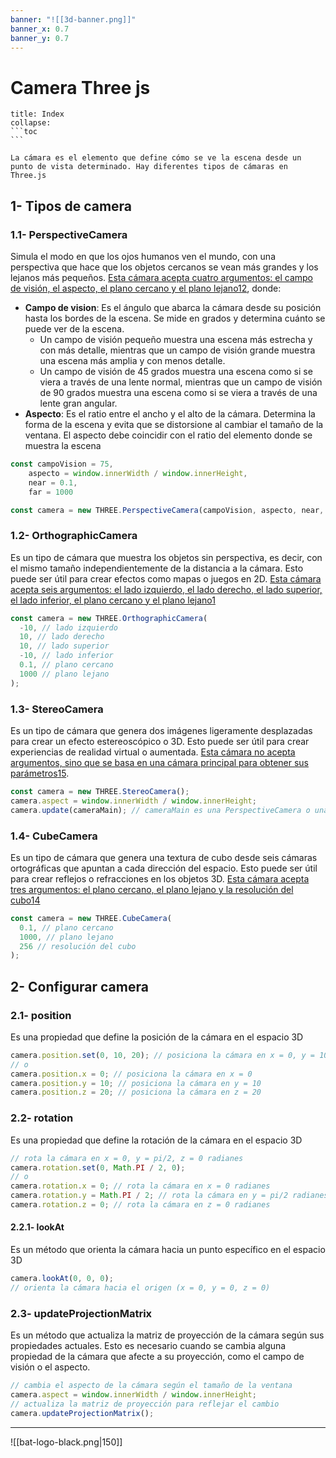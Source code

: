 ```yaml
---
banner: "![[3d-banner.png]]"
banner_x: 0.7
banner_y: 0.7
---
```


# Camera Three js 


````ad-info
title: Index
collapse: 
```toc
```

````

````ad-abstract
La cámara es el elemento que define cómo se ve la escena desde un punto de vista determinado. Hay diferentes tipos de cámaras en Three.js
````

## 1-  Tipos de camera
### 1.1-  PerspectiveCamera
Simula el modo en que los ojos humanos ven el mundo, con una perspectiva que hace que los objetos cercanos se vean más grandes y los lejanos más pequeños. [Esta cámara acepta cuatro argumentos: el campo de visión, el aspecto, el plano cercano y el plano lejano](https://www.script-tutorials.com/webgl-with-three-js-lesson-9/)[1](https://www.script-tutorials.com/webgl-with-three-js-lesson-9/)[2](https://threejs.org/docs/api/en/cameras/Camera.html), donde: 
- **Campo de vision**: Es el ángulo que abarca la cámara desde su posición hasta los bordes de la escena. Se mide en grados y determina cuánto se puede ver de la escena. 
	- Un campo de visión pequeño muestra una escena más estrecha y con más detalle, mientras que un campo de visión grande muestra una escena más amplia y con menos detalle. 
	- Un campo de visión de 45 grados muestra una escena como si se viera a través de una lente normal, mientras que un campo de visión de 90 grados muestra una escena como si se viera a través de una lente gran angular.
- **Aspecto**: Es el ratio entre el ancho y el alto de la cámara. Determina la forma de la escena y evita que se distorsione al cambiar el tamaño de la ventana. El aspecto debe coincidir con el ratio del elemento donde se muestra la escena
```js file:"👾PerspectiveCamera" hl:error:
const campoVision = 75,
	aspecto = window.innerWidth / window.innerHeight,
	near = 0.1,
	far = 1000

const camera = new THREE.PerspectiveCamera(campoVision, aspecto, near, far);

```

### 1.2-  OrthographicCamera 
Es un tipo de cámara que muestra los objetos sin perspectiva, es decir, con el mismo tamaño independientemente de la distancia a la cámara. Esto puede ser útil para crear efectos como mapas o juegos en 2D. [Esta cámara acepta seis argumentos: el lado izquierdo, el lado derecho, el lado superior, el lado inferior, el plano cercano y el plano lejano](https://www.script-tutorials.com/webgl-with-three-js-lesson-9/)[1](https://www.script-tutorials.com/webgl-with-three-js-lesson-9/)
```js file:"👾OrthographicCamera" hl:error:
const camera = new THREE.OrthographicCamera(
  -10, // lado izquierdo
  10, // lado derecho
  10, // lado superior
  -10, // lado inferior
  0.1, // plano cercano
  1000 // plano lejano
);

```

### 1.3-  StereoCamera
Es un tipo de cámara que genera dos imágenes ligeramente desplazadas para crear un efecto estereoscópico o 3D. Esto puede ser útil para crear experiencias de realidad virtual o aumentada. [Esta cámara no acepta argumentos, sino que se basa en una cámara principal para obtener sus parámetros](https://www.script-tutorials.com/webgl-with-three-js-lesson-9/)[1](https://www.script-tutorials.com/webgl-with-three-js-lesson-9/)[5](https://stackoverflow.com/questions/14061380/how-to-change-the-type-of-camera-in-three-js).
```js file:"👾StereoCamera" hl:error:
const camera = new THREE.StereoCamera();
camera.aspect = window.innerWidth / window.innerHeight;
camera.update(cameraMain); // cameraMain es una PerspectiveCamera o una OrthographicCamera

```

### 1.4-  CubeCamera
Es un tipo de cámara que genera una textura de cubo desde seis cámaras ortográficas que apuntan a cada dirección del espacio. Esto puede ser útil para crear reflejos o refracciones en los objetos 3D. [Esta cámara acepta tres argumentos: el plano cercano, el plano lejano y la resolución del cubo](https://www.script-tutorials.com/webgl-with-three-js-lesson-9/)[1](https://www.script-tutorials.com/webgl-with-three-js-lesson-9/)[4](https://blog.cjgammon.com/threejs-lights-cameras/)
```js file:"👾CubeCamera" hl:error:
const camera = new THREE.CubeCamera(
  0.1, // plano cercano
  1000, // plano lejano
  256 // resolución del cubo
);

```

## 2-  Configurar camera

### 2.1-  position
Es una propiedad que define la posición de la cámara en el espacio 3D
```js file:position 
camera.position.set(0, 10, 20); // posiciona la cámara en x = 0, y = 10, z = 20
// o
camera.position.x = 0; // posiciona la cámara en x = 0
camera.position.y = 10; // posiciona la cámara en y = 10
camera.position.z = 20; // posiciona la cámara en z = 20
```

### 2.2-  rotation
Es una propiedad que define la rotación de la cámara en el espacio 3D
```js file:rotation
// rota la cámara en x = 0, y = pi/2, z = 0 radianes
camera.rotation.set(0, Math.PI / 2, 0); 
// o
camera.rotation.x = 0; // rota la cámara en x = 0 radianes
camera.rotation.y = Math.PI / 2; // rota la cámara en y = pi/2 radianes
camera.rotation.z = 0; // rota la cámara en z = 0 radianes

```
#### 2.2.1-  lookAt
Es un método que orienta la cámara hacia un punto específico en el espacio 3D
```js file:"👾lookAt" hl:error:
camera.lookAt(0, 0, 0); 
// orienta la cámara hacia el origen (x = 0, y = 0, z = 0)
```

### 2.3-  updateProjectionMatrix
Es un método que actualiza la matriz de proyección de la cámara según sus propiedades actuales. Esto es necesario cuando se cambia alguna propiedad de la cámara que afecte a su proyección, como el campo de visión o el aspecto.
```js file:"👾updateProjectionMatrix" hl:error:
// cambia el aspecto de la cámara según el tamaño de la ventana
camera.aspect = window.innerWidth / window.innerHeight; 
// actualiza la matriz de proyección para reflejar el cambio
camera.updateProjectionMatrix(); 
```

<hr class="finale">

![[bat-logo-black.png|150]]



